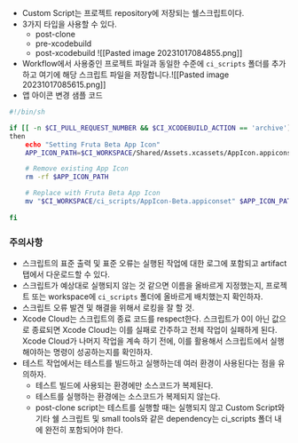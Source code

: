- Custom Script는 프로젝트 repository에 저장되는 쉘스크립트이다.
- 3가지 타입을 사용할 수 있다. 
	- post-clone
	- pre-xcodebuild
	- post-xcodebuild
![[Pasted image 20231017084855.png]] 
- Workflow에서 사용중인 프로젝트 파일과 동일한 수준에 `ci_scripts` 폴더를 추가하고 여기에 해당 스크립트 파일을 저장합니다.![[Pasted image 20231017085615.png]]
- 앱 아이콘 변경 샘플 코드
```sh
#!/bin/sh

if [[ -n $CI_PULL_REQUEST_NUMBER && $CI_XCODEBUILD_ACTION == 'archive']]
then
	echo "Setting Fruta Beta App Icon"
	APP_ICON_PATH=$CI_WORKSPACE/Shared/Assets.xcassets/AppIcon.appiconset

	# Remove existing App Icon
	rm -rf $APP_ICON_PATH

	# Replace with Fruta Beta App Icon
	mv "$CI_WORKSPACE/ci_scripts/AppIcon-Beta.appiconset" $APP_ICON_PATH
	
fi
```

### 주의사항
- 스크립트의 표준 출력 및 표준 오류는 실행된 작업에 대한 로그에 포함되고 artifact 탭에서 다운로드할 수 있다.
- 스크립트가 예상대로 실행되지 않는 것 같으면 이름을 올바르게 지정했는지, 프로젝트 또는 workspace에 `ci_scripts` 폴더에 올바르게 배치했는지 확인하자.
- 스크립트 오류 발견 및 해결을 위해서 로킹을 잘 할 것.
- Xcode Cloud는 스크립트의 종료 코드를 respect한다. 스크립트가 0이 아닌 값으로 종료되면 Xcode Cloud는 이를 실패로 간주하고 전체 작업이 실패하게 된다. Xcode Cloud가 나머지 작업을 계속 하기 전에, 이를 활용해서 스크립트에서 실행해야하는 명령이 성공하는지를 확인하자.
- 테스트 작업에서는 테스트를 빌드하고 실행하는데 여러 환경이 사용된다는 점을 유의하자.
	- 테스트 빌드에 사용되는 환경에만 소스코드가 복제된다.
	- 테스트를 실행하는 환경에는 소스코드가 복제되지 않는다.
	- post-clone script는 테스트를 실행할 때는 실행되지 않고 Custom Script와 기타 쉘 스크립트 및 small tools와 같은 dependency는 ci_scripts 폴더 내에 완전히 포함되어야 한다.